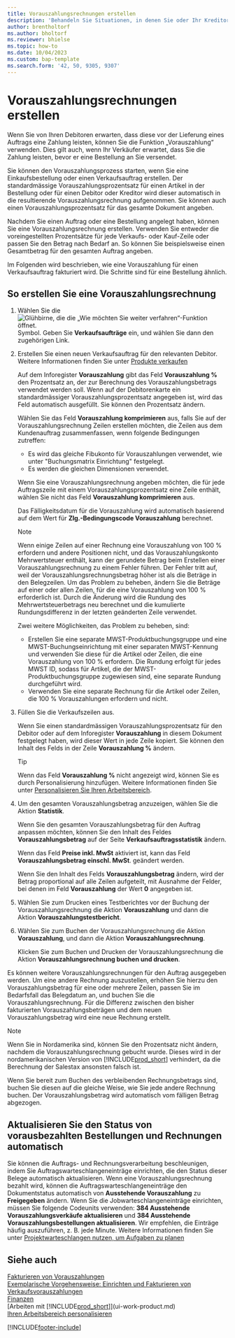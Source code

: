```yaml
---
title: Vorauszahlungsrechnungen erstellen
description: 'Behandeln Sie Situationen, in denen Sie oder Ihr Kreditor eine Vorauszahlung verlangen. Verwenden Sie die voreingestellten Prozentsätze für jede Verkaufs- oder Kauf-Zeile oder passen Sie den Betrag nach Bedarf an.'
author: brentholtorf
ms.author: bholtorf
ms.reviewer: bhielse
ms.topic: how-to
ms.date: 10/04/2023
ms.custom: bap-template
ms.search.form: '42, 50, 9305, 9307'
---
```

# <a name="create-prepayment-invoices"></a>Vorauszahlungsrechnungen erstellen

Wenn Sie von Ihren Debitoren erwarten, dass diese vor der Lieferung eines Auftrags eine Zahlung leisten, können Sie die Funktion „Vorauszahlung“ verwenden. Dies gilt auch, wenn Ihr Verkäufer erwartet, dass Sie die Zahlung leisten, bevor er eine Bestellung an Sie versendet.  

Sie können den Vorauszahlungsprozess starten, wenn Sie eine Einkaufsbestellung oder einen Verkaufsauftrag erstellen. Der standardmässige Vorauszahlungsprozentsatz für einen Artikel in der Bestellung oder für einen Debitor oder Kreditor wird dieser automatisch in die resultierende Vorauszahlungsrechnung aufgenommen. Sie können auch einen Vorauszahlungsprozentsatz für das gesamte Dokument angeben.

Nachdem Sie einen Auftrag oder eine Bestellung angelegt haben, können Sie eine Vorauszahlungsrechnung erstellen. Verwenden Sie entweder die voreingestellten Prozentsätze für jede Verkaufs- oder Kauf-Zeile oder passen Sie den Betrag nach Bedarf an. So können Sie beispielsweise einen Gesamtbetrag für den gesamten Auftrag angeben.  

Im Folgenden wird beschrieben, wie eine Vorauszahlung für einen Verkaufsauftrag fakturiert wird. Die Schritte sind für eine Bestellung ähnlich.  

## <a name="to-create-a-prepayment-invoice"></a>So erstellen Sie eine Vorauszahlungsrechnung

1. Wählen Sie die ![Glühbirne, die die „Wie möchten Sie weiter verfahren“-Funktion öffnet.](media/ui-search/search_small.png "Tell me-Funktion") Symbol. Geben Sie **Verkaufsaufträge** ein, und wählen Sie dann den zugehörigen Link.  
2. Erstellen Sie einen neuen Verkaufsauftrag für den relevanten Debitor. Weitere Informationen finden Sie unter [Produkte verkaufen](sales-how-sell-products.md)  

    Auf dem Inforegister **Vorauszahlung** gibt das Feld **Vorauszahlung %** den Prozentsatz an, der zur Berechnung des Vorauszahlungsbetrags verwendet werden soll. Wenn auf der Debitorenkarte ein standardmässiger Vorauszahlungsprozentsatz angegeben ist, wird das Feld automatisch ausgefüllt. Sie können den Prozentsatz ändern. <!--This percentage is applied to lines where the item on that line does not already specify a prepayment percentage. The prepayment percentage is only copied from the header to lines that do not copy the default prepayment percentage from the item.-->  

    Wählen Sie das Feld **Vorauszahlung komprimieren** aus, falls Sie auf der Vorauszahlungsrechnung Zeilen erstellen möchten, die Zeilen aus dem Kundenauftrag zusammenfassen, wenn folgende Bedingungen zutreffen:  

    - Es wird das gleiche Fibukonto für Vorauszahlungen verwendet, wie unter "Buchungsmatrix Einrichtung" festgelegt.  
    - Es werden die gleichen Dimensionen verwendet.  

    Wenn Sie eine Vorauszahlungsrechnung angeben möchten, die für jede Auftragszeile mit einem Vorauszahlungsprozentsatz eine Zeile enthält, wählen Sie nicht das Feld **Vorauszahlung komprimieren** aus.  

    Das Fälligkeitsdatum für die Vorauszahlung wird automatisch basierend auf dem Wert für **Zlg.-Bedingungscode Vorauszahlung** berechnet.

    > [!NOTE]
    > Wenn einige Zeilen auf einer Rechnung eine Vorauszahlung von 100 % erfordern und andere Positionen nicht, und das Vorauszahlungskonto Mehrwertsteuer enthält, kann der gerundete Betrag beim Erstellen einer Vorauszahlungsrechnung zu einem Fehler führen. Der Fehler tritt auf, weil der Vorauszahlungsrechnungsbetrag höher ist als die Beträge in den Belegzeilen. Um das Problem zu beheben, ändern Sie die Beträge auf einer oder allen Zeilen, für die eine Vorauszahlung von 100 % erforderlich ist. Durch die Änderung wird die Rundung des Mehrwertsteuerbetrags neu berechnet und die kumulierte Rundungsdifferenz in der letzten geänderten Zeile verwendet.
    >
    > Zwei weitere Möglichkeiten, das Problem zu beheben, sind:
    >
    > * Erstellen Sie eine separate MWST-Produktbuchungsgruppe und eine MWST-Buchungseinrichtung mit einer separaten MWST-Kennung und verwenden Sie diese für die Artikel oder Zeilen, die eine Vorauszahlung von 100 % erfordern. Die Rundung erfolgt für jedes MWST ID, sodass für Artikel, die der MWST-Produktbuchungsgruppe zugewiesen sind, eine separate Rundung durchgeführt wird.
    > * Verwenden Sie eine separate Rechnung für die Artikel oder Zeilen, die 100 % Vorauszahlungen erfordern und nicht.

3. Füllen Sie die Verkaufszeilen aus.  

    Wenn Sie einen standardmässigen Vorauszahlungsprozentsatz für den Debitor oder auf dem Inforegister **Vorauszahlung** in diesem Dokument festgelegt haben, wird dieser Wert in jede Zeile kopiert. Sie können den Inhalt des Felds  in der Zeile **Vorauszahlung %** ändern.  

    > [!TIP]
    > Wenn das Feld **Vorauszahlung %** nicht angezeigt wird, können Sie es durch Personalisierung hinzufügen.  Weitere Informationen finden Sie unter [Personalisieren Sie Ihren Arbeitsbereich](ui-personalization-user.md).

4. Um den gesamten Vorauszahlungsbetrag anzuzeigen, wählen Sie die Aktion **Statistik**.

    Wenn Sie den gesamten Vorauszahlungsbetrag für den Auftrag anpassen möchten, können Sie den Inhalt des Feldes **Vorauszahlungsbetrag** auf der Seite **Verkaufsauftragsstatistik** ändern.  

    Wenn das Feld **Preise inkl. MwSt** aktiviert ist, kann das Feld **Vorauszahlungsbetrag einschl. MwSt**. geändert werden.  

    Wenn Sie den Inhalt des Felds **Vorauszahlungsbetrag** ändern, wird der Betrag proportional auf alle Zeilen aufgeteilt, mit Ausnahme der Felder, bei denen im Feld **Vorauszahlung** der Wert **0** angegeben ist.  

5. Wählen Sie zum Drucken eines Testberichtes vor der Buchung der Vorauszahlungsrechnung die Aktion **Vorauszahlung** und dann die Aktion **Vorauszahlungstestbericht**.  
6. Wählen Sie zum Buchen der Vorauszahlungsrechnung die Aktion **Vorauszahlung**, und dann die Aktion **Vorauszahlungsrechnung**.  

    Klicken Sie zum Buchen und Drucken der Vorauszahlungsrechnung die Aktion **Vorauszahlungsrechnung buchen und drucken**.  

Es können weitere Vorauszahlungsrechnungen für den Auftrag ausgegeben werden. Um eine andere Rechnung auszustellen, erhöhen Sie hierzu den Vorauszahlungsbetrag für eine oder mehrere Zeilen, passen Sie im Bedarfsfall das Belegdatum an, und buchen Sie die Vorauszahlungsrechnung. Für die Differenz zwischen den bisher fakturierten Vorauszahlungsbeträgen und dem neuen Vorauszahlungsbetrag wird eine neue Rechnung erstellt.  

> [!NOTE]  
> Wenn Sie in Nordamerika sind, können Sie den Prozentsatz nicht ändern, nachdem die Vorauszahlungsrechnung gebucht wurde. Dieses wird in der nordamerikanischen Version von [!INCLUDE[prod_short](includes/prod_short.md)] verhindert, da die Berechnung der Salestax ansonsten falsch ist.  

 Wenn Sie bereit zum Buchen des verbleibenden Rechnungsbetrags sind, buchen Sie diesen auf die gleiche Weise, wie Sie jede andere Rechnung buchen. Der Vorauszahlungsbetrag wird automatisch vom fälligen Betrag abgezogen.  

## <a name="update-the-status-of-prepaid-orders-and-invoices-automatically"></a>Aktualisieren Sie den Status von vorausbezahlten Bestellungen und Rechnungen automatisch

Sie können die Auftrags- und Rechnungsverarbeitung beschleunigen, indem Sie Auftragswarteschlangeneinträge einrichten, die den Status dieser Belege automatisch aktualisieren. Wenn eine Vorauszahlungsrechnung bezahlt wird, können die Auftragswarteschlangeneinträge den Dokumentstatus automatisch von **Ausstehende Vorauszahlung** zu **Freigegeben** ändern. Wenn Sie die Jobwarteschlangeneinträge einrichten, müssen Sie folgende Codeunits verwenden: **384 Ausstehende Vorauszahlungsverkäufe aktualisieren** und **384 Ausstehende Vorauszahlungsbestellungen aktualisieren**. Wir empfehlen, die Einträge häufig auszuführen, z. B. jede Minute. Weitere Informationen finden Sie unter [Projektwarteschlangen nutzen, um Aufgaben zu planen](admin-job-queues-schedule-tasks.md)

## <a name="see-also"></a>Siehe auch

[Fakturieren von Vorauszahlungen](finance-invoice-prepayments.md)  
[Exemplarische Vorgehensweise: Einrichten und Fakturieren von Verkaufsvorauszahlungen](walkthrough-setting-up-and-invoicing-sales-prepayments.md)  
[Finanzen](finance.md)  
[Arbeiten mit [!INCLUDE[prod_short](includes/prod_short.md)]](ui-work-product.md)  
[Ihren Arbeitsbereich personalisieren](ui-personalization-user.md)  


[!INCLUDE[footer-include](includes/footer-banner.md)]
